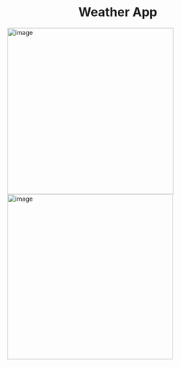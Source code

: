   <p >
    <h1 align="center">Weather App</h1>
  </p>


<img width="379" alt="image" src="https://github.com/githubpusp/WeatherApp/assets/126225745/02ffa336-609f-4bbc-9503-ec3d6849d81d">
<img width="377" alt="image" src="https://github.com/githubpusp/WeatherApp/assets/126225745/39ac2121-d85f-4fc3-9552-30b893d398e0">

